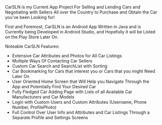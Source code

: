 CarSLN is my Current App Project For Selling and Lending Cars and Negotiating with Sellers All over the Country to Purchase and Obtain the Car you've been Looking for!

First and Foremost, CarSLN is an Android App Written in Java and is Currently being Developed in Android Studio, and Hopefully it will be Listed on the Play Store Later On.

Noteable CarSLN Features:

- Extensive Car Attributes and Photos for All Car Listings
- Multiple Ways Of Contacting Car Sellers
- Custom Car Search and SearchList with Sorting
- Car Bookmarking for Cars that interest you or Cars that you might Need Later On
- User Oriented Home Screen that Will Help you Navigate Through the App and Potentially Find Your Desired Car
- Fully Fledged Car Adding Page with Lists of all Available  Car Manufacturers and Car Models
- Login with Custom Users and Custom Attributes (Username, Phone Number, ProfilePhoto)
- Full Control Over User Info and Attributes and Car Listings Through a Separate Profile and Settings Screens